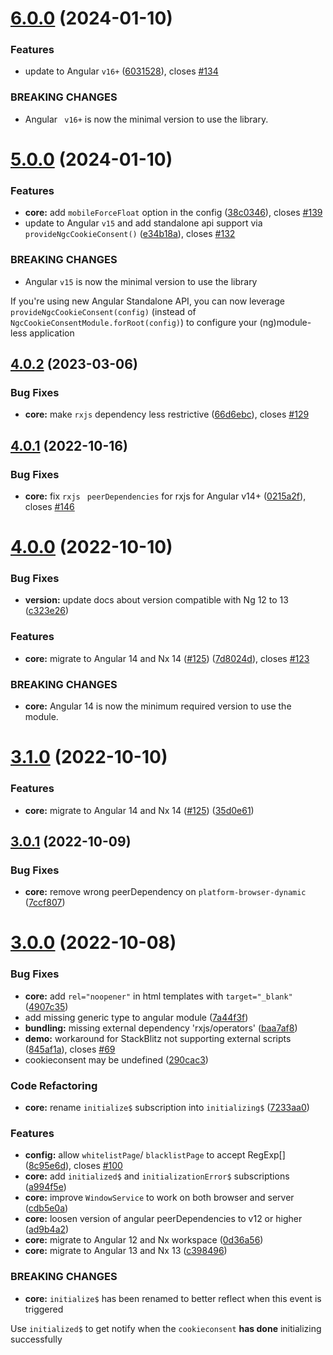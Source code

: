 # [6.0.0](https://github.com/tinesoft/ngx-cookieconsent/compare/v5.0.0...v6.0.0) (2024-01-10)

### Features

- update to Angular `v16+` ([6031528](https://github.com/tinesoft/ngx-cookieconsent/commit/60315282f353e1293ec434e9b1d64e55ab1af914)), closes [#134](https://github.com/tinesoft/ngx-cookieconsent/issues/134)

### BREAKING CHANGES

- Angular ` v16+` is now the minimal version to use the library.

# [5.0.0](https://github.com/tinesoft/ngx-cookieconsent/compare/v4.0.2...v5.0.0) (2024-01-10)

### Features

- **core:** add `mobileForceFloat` option in the config ([38c0346](https://github.com/tinesoft/ngx-cookieconsent/commit/38c03466781913dea59ec03e775e83e47347c664)), closes [#139](https://github.com/tinesoft/ngx-cookieconsent/issues/139)
- update to Angular `v15` and add standalone api support via `provideNgcCookieConsent()` ([e34b18a](https://github.com/tinesoft/ngx-cookieconsent/commit/e34b18aa1f5ddbd78c8ef654606a1ae102364f73)), closes [#132](https://github.com/tinesoft/ngx-cookieconsent/issues/132)

### BREAKING CHANGES

- Angular `v15` is now the minimal version to use the library

If you're using new Angular Standalone API, you can now leverage `provideNgcCookieConsent(config)`
(instead of `NgcCookieConsentModule.forRoot(config)`) to configure your (ng)module-less application

## [4.0.2](https://github.com/tinesoft/ngx-cookieconsent/compare/v4.0.1...v4.0.2) (2023-03-06)

### Bug Fixes

- **core:** make `rxjs` dependency less restrictive ([66d6ebc](https://github.com/tinesoft/ngx-cookieconsent/commit/66d6ebc20a4801221e007c515aecf553b5832c86)), closes [#129](https://github.com/tinesoft/ngx-cookieconsent/issues/129)

## [4.0.1](https://github.com/tinesoft/ngx-cookieconsent/compare/v4.0.0...v4.0.1) (2022-10-16)

### Bug Fixes

- **core:** fix `rxjs ` `peerDependencies` for rxjs for Angular v14+ ([0215a2f](https://github.com/tinesoft/ngx-cookieconsent/commit/0215a2f3960cfb11374c98b6fe4e0452f5d76180)), closes [#146](https://github.com/tinesoft/ngx-cookieconsent/issues/146)

# [4.0.0](https://github.com/tinesoft/ngx-cookieconsent/compare/v3.0.1...v4.0.0) (2022-10-10)

### Bug Fixes

- **version:** update docs about version compatible with Ng 12 to 13 ([c323e26](https://github.com/tinesoft/ngx-cookieconsent/commit/c323e263038b54682737c67553655dc6f24b4da4))

### Features

- **core:** migrate to Angular 14 and Nx 14 ([#125](https://github.com/tinesoft/ngx-cookieconsent/issues/125)) ([7d8024d](https://github.com/tinesoft/ngx-cookieconsent/commit/7d8024da22be4e9e7bebc0c10f51a4d27461192a)), closes [#123](https://github.com/tinesoft/ngx-cookieconsent/issues/123)

### BREAKING CHANGES

- **core:** Angular 14 is now the minimum required version to use the module.

# [3.1.0](https://github.com/tinesoft/ngx-cookieconsent/compare/v3.0.1...v3.1.0) (2022-10-10)

### Features

- **core:** migrate to Angular 14 and Nx 14 ([#125](https://github.com/tinesoft/ngx-cookieconsent/issues/125)) ([35d0e61](https://github.com/tinesoft/ngx-cookieconsent/commit/35d0e61cd99d716fa2e85611191f1d22f9f488db))

## [3.0.1](https://github.com/tinesoft/ngx-cookieconsent/compare/v3.0.0...v3.0.1) (2022-10-09)

### Bug Fixes

- **core:** remove wrong peerDependency on `platform-browser-dynamic` ([7ccf807](https://github.com/tinesoft/ngx-cookieconsent/commit/7ccf807f70bb43348aa907ef43798f690e6267cc))

# [3.0.0](https://github.com/tinesoft/ngx-cookieconsent/compare/v2.2.3...v3.0.0) (2022-10-08)

### Bug Fixes

- **core:** add `rel="noopener"` in html templates with `target="_blank"` ([4907c35](https://github.com/tinesoft/ngx-cookieconsent/commit/4907c354aaf77c26249db3b43b6a5cdf979c1158))
- add missing generic type to angular module ([7a44f3f](https://github.com/tinesoft/ngx-cookieconsent/commit/7a44f3fac3894c2b66671eb2bd6433b8cb5a6e36))
- **bundling:** missing external dependency 'rxjs/operators' ([baa7af8](https://github.com/tinesoft/ngx-cookieconsent/commit/baa7af8273d2756ba4c5643be960555ca3665d1e))
- **demo:** workaround for StackBlitz not supporting external scripts ([845af1a](https://github.com/tinesoft/ngx-cookieconsent/commit/845af1ad626f4c505979e57f21c66334a05626e9)), closes [#69](https://github.com/tinesoft/ngx-cookieconsent/issues/69)
- cookieconsent may be undefined ([290cac3](https://github.com/tinesoft/ngx-cookieconsent/commit/290cac31a8789ae8e536c6f14fec6b996f5fa3c6))

### Code Refactoring

- **core:** rename `initialize$` subscription into `initializing$` ([7233aa0](https://github.com/tinesoft/ngx-cookieconsent/commit/7233aa0325393774456500c2c69fda93498822be))

### Features

- **config:** allow `whitelistPage`/ `blacklistPage` to accept RegExp[] ([8c95e6d](https://github.com/tinesoft/ngx-cookieconsent/commit/8c95e6d4a7cef368af94f1dc5f69158c8f0442cc)), closes [#100](https://github.com/tinesoft/ngx-cookieconsent/issues/100)
- **core:** add `initialized$` and `initializationError$` subscriptions ([a994f5e](https://github.com/tinesoft/ngx-cookieconsent/commit/a994f5e3eb8f5f23001f3f1913017b424c7931a1))
- **core:** improve `WindowService` to work on both browser and server ([cdb5e0a](https://github.com/tinesoft/ngx-cookieconsent/commit/cdb5e0ac6d99e6b32c5c8e5e129a0478495813b4))
- **core:** loosen version of angular peerDependencies to v12 or higher ([ad9b4a2](https://github.com/tinesoft/ngx-cookieconsent/commit/ad9b4a2718e46e3e04ff574faac8d8de82bb0035))
- **core:** migrate to Angular 12 and Nx workspace ([0d36a56](https://github.com/tinesoft/ngx-cookieconsent/commit/0d36a5650f7fc479faf0de7422cb8eb69e34ef07))
- **core:** migrate to Angular 13 and Nx 13 ([c398496](https://github.com/tinesoft/ngx-cookieconsent/commit/c398496a7031b8ed128e9407eb9b825ef356d356))

### BREAKING CHANGES

- **core:** `initialize$` has been renamed to better reflect when this event is triggered

Use `initialized$` to get notify when the `cookieconsent` **has done** initializing successfully
